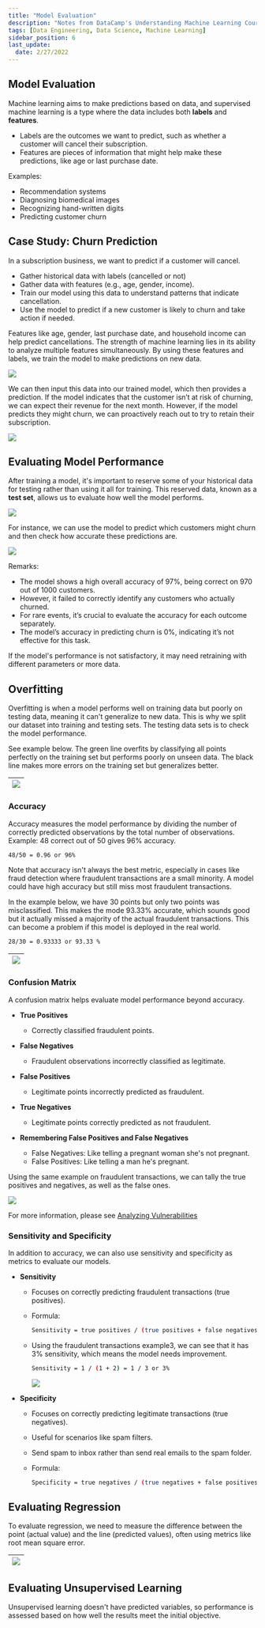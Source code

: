 ```yaml
---
title: "Model Evaluation"
description: "Notes from DataCamp's Understanding Machine Learning Course"
tags: [Data Engineering, Data Science, Machine Learning]
sidebar_position: 6
last_update:
  date: 2/27/2022
---
```



## Model Evaluation

Machine learning aims to make predictions based on data, and supervised machine learning is a type where the data includes both **labels** and **features**. 

- Labels are the outcomes we want to predict, such as whether a customer will cancel their subscription. 
- Features are pieces of information that might help make these predictions, like age or last purchase date.

Examples:

- Recommendation systems
- Diagnosing biomedical images
- Recognizing hand-written digits
- Predicting customer churn

## Case Study: Churn Prediction

In a subscription business, we want to predict if a customer will cancel.

- Gather historical data with labels (cancelled or not)
- Gather data with features (e.g., age, gender, income).
- Train our model using this data to understand patterns that indicate cancellation.
- Use the model to predict if a new customer is likely to churn and take action if needed.

Features like age, gender, last purchase date, and household income can help predict cancellations. The strength of machine learning lies in its ability to analyze multiple features simultaneously. By using these features and labels, we train the model to make predictions on new data.

<div class="img-center"> 

![](/img/docs/data-engg-case-study-churn-predictions.png)

</div>

We can then input this data into our trained model, which then provides a prediction. If the model indicates that the customer isn’t at risk of churning, we can expect their revenue for the next month. However, if the model predicts they might churn, we can proactively reach out to try to retain their subscription.

<div class="img-center"> 

![](/img/docs/data-engg-case-study-churn-predictions-feed-input.png)

</div>


## Evaluating Model Performance

After training a model, it's important to reserve some of your historical data for testing rather than using it all for training. This reserved data, known as a **test set**, allows us to evaluate how well the model performs. 

![](/img/docs/data-engg-case-study-churn-subscriptiosn-evaluating-model-performance.png)

For instance, we can use the model to predict which customers might churn and then check how accurate these predictions are.

![](/img/docs/data-engg-case-study-churn-model-evaluation-97percent.png)


Remarks: 

- The model shows a high overall accuracy of 97%, being correct on 970 out of 1000 customers.
- However, it failed to correctly identify any customers who actually churned.
- For rare events, it’s crucial to evaluate the accuracy for each outcome separately.
- The model’s accuracy in predicting churn is 0%, indicating it’s not effective for this task.

 
If the model's performance is not satisfactory, it may need retraining with different parameters or more data.


## Overfitting

Overfitting is when a model performs well on training data but poorly on testing data, meaning it can't generalize to new data. This is why we split our dataset into training and testing sets. The testing data sets is to check the model performance.

See example below. The green line overfits by classifying all points perfectly on the training set but performs poorly on unseen data. The black line makes more errors on the training set but generalizes better.

<div class='img-center'>

|![](/img/docs/ml-overfittingg.png)|
|-|

</div>

### Accuracy

Accuracy measures the model performance by dividing the number of correctly predicted observations by the total number of observations. Example: 48 correct out of 50 gives 96% accuracy.

```bash
48/50 = 0.96 or 96%
```

Note that accuracy isn't always the best metric, especially in cases like fraud detection where fraudulent transactions are a small minority. A model could have high accuracy but still miss most fraudulent transactions.

In the example below, we have 30 points but only two points was misclassified. This makes the mode 93.33% accurate, which sounds good but it actually missed a majority of the actual fraudulent transactions. This can become a problem if this model is deployed in the real world.

```bash
28/30 = 0.93333 or 93.33 % 
```

<div class='img-center'>

|![](/img/docs/ml-limits-of-accuracy.png)|
|-|

</div>

### Confusion Matrix

A confusion matrix helps evaluate model performance beyond accuracy.

- **True Positives**
  - Correctly classified fraudulent points.

- **False Negatives**
  - Fraudulent observations incorrectly classified as legitimate.

- **False Positives**
  - Legitimate points incorrectly predicted as fraudulent.

- **True Negatives**
  - Legitimate points correctly predicted as not fraudulent.

- **Remembering False Positives and False Negatives**
  - False Negatives: Like telling a pregnant woman she's not pregnant.
  - False Positives: Like telling a man he's pregnant.

Using the same example on fraudulent transactions, we can tally the true positives and negatives, as well as the false ones. 

![](/img/docs/ml-confusion-matrix-more-detailed.png)

For more information, please see [Analyzing Vulnerabilities](/docs/005-Cybersecurity/008-Security-Operations/020-Vulnerability-Management.md#analyzing-vulnerabilities)



### Sensitivity and Specificity

In addition to accuracy, we can also use sensitivity and specificity as metrics to evaluate our models.

- **Sensitivity**
  - Focuses on correctly predicting fraudulent transactions (true positives). 
  - Formula:

    ```bash
    Sensitivity = true positives / (true positives + false negatives) 
    ```

  - Using the fraudulent transactions example3, we can see that it has 3% sensitivity, which means the model needs improvement.

    ```bash
    Sensitivity = 1 / (1 + 2) = 1 / 3 or 3%
    ```

    ![](/img/docs/ml-overfitting-sensitivity-compute.png) 

- **Specificity**
  - Focuses on correctly predicting legitimate transactions (true negatives). 
  - Useful for scenarios like spam filters.
  - Send spam to inbox rather than send real emails to the spam folder.
  - Formula:

    ```bash
    Specificity = true negatives / (true negatives + false positives) 
    ```

## Evaluating Regression

To evaluate regression, we need to measure the difference between the point (actual value) and the line (predicted values), often using metrics like root mean square error.


<div class='img-center'>

|![](/img/docs/ml-evaluating-regression-using-rms.png)|
|-|

</div>

## Evaluating Unsupervised Learning

Unsupervised learning doesn't have predicted variables, so performance is assessed based on how well the results meet the initial objective.